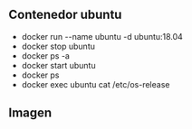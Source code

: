 ## Contenedor ubuntu
- docker run --name ubuntu -d ubuntu:18.04
- docker stop ubuntu
- docker ps -a 
- docker start ubuntu
- docker ps
- docker exec ubuntu cat /etc/os-release

## Imagen
